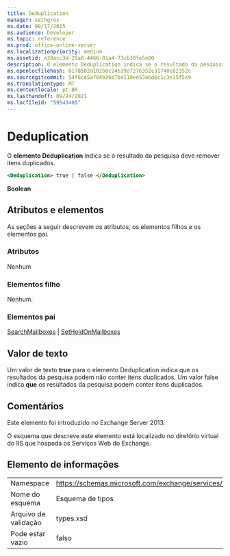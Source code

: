 ```yaml
---
title: Deduplication
manager: sethgros
ms.date: 09/17/2015
ms.audience: Developer
ms.topic: reference
ms.prod: office-online-server
ms.localizationpriority: medium
ms.assetid: a38acc3d-29a8-4466-81a4-73cb30fe5e80
description: O elemento Deduplication indica se o resultado da pesquisa deve remover itens duplicados.
ms.openlocfilehash: 6178502d102b8c24b39d7276352c31740c62352c
ms.sourcegitcommit: 54f6cd5a704b36b76d110ee53a6d6c1c3e15f5a9
ms.translationtype: MT
ms.contentlocale: pt-BR
ms.lasthandoff: 09/24/2021
ms.locfileid: "59543405"
---
```

# <a name="deduplication"></a>Deduplication

O **elemento Deduplication** indica se o resultado da pesquisa deve remover itens duplicados. 
  
```XML
<Deduplication> true | false </Deduplication>
```

**Boolean**

## <a name="attributes-and-elements"></a>Atributos e elementos

As seções a seguir descrevem os atributos, os elementos filhos e os elementos pai.
  
### <a name="attributes"></a>Atributos

Nenhum
  
### <a name="child-elements"></a>Elementos filho

Nenhum.
  
### <a name="parent-elements"></a>Elementos pai

[SearchMailboxes](searchmailboxes.md)  |  [SetHoldOnMailboxes](setholdonmailboxes.md)
  
## <a name="text-value"></a>Valor de texto

Um valor de texto **true** para o elemento Deduplication indica que os resultados da pesquisa podem não conter itens duplicados. Um valor false indica **que** os resultados da pesquisa podem conter itens duplicados. 
  
## <a name="remarks"></a>Comentários

Este elemento foi introduzido no Exchange Server 2013.
  
O esquema que descreve este elemento está localizado no diretório virtual do IIS que hospeda os Serviços Web do Exchange.
  
## <a name="element-information"></a>Elemento de informações

|||
|:-----|:-----|
|Namespace  <br/> |https://schemas.microsoft.com/exchange/services/2006/types  <br/> |
|Nome do esquema  <br/> |Esquema de tipos  <br/> |
|Arquivo de validação  <br/> |types.xsd  <br/> |
|Pode estar vazio  <br/> |falso  <br/> |
   

